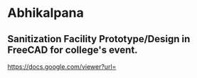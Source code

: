 # Abhikalpana
## Sanitization Facility Prototype/Design in FreeCAD for college's event.
https://docs.google.com/viewer?url=
